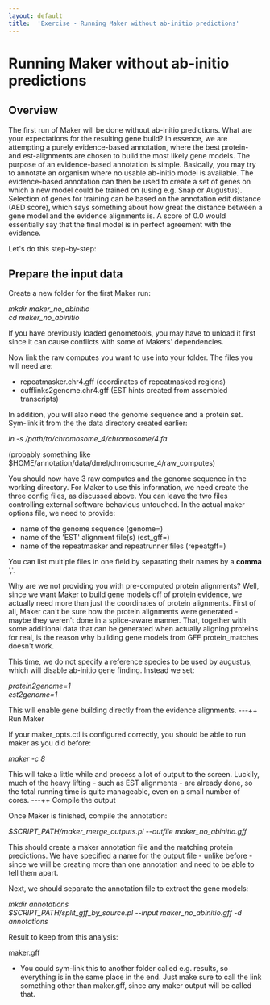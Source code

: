 ```yaml
---
layout: default
title:  'Exercise - Running Maker without ab-initio predictions'
---
```


# Running Maker without ab-initio predictions
## Overview

The first run of Maker will be done without ab-initio predictions. What are your expectations for the resulting gene build? In essence, we are attempting a purely evidence-based annotation, where the best protein- and est-alignments are chosen to build the most likely gene models. The purpose of an evidence-based annotation is simple. Basically, you may try to annotate an organism where no usable ab-initio model is available. The evidence-based annotation can then be used to create a set of genes on which a new model could be trained on (using e.g. Snap or Augustus). Selection of genes for training can be based on the annotation edit distance (AED score), which says something about how great the distance between a gene model and the evidence alignments is. A score of 0.0 would essentially say that the final model is in perfect agreement with the evidence.

Let's do this step-by-step:
## Prepare the input data

Create a new folder for the first Maker run:

<i>mkdir maker\_no\_abinitio</i>  
<i>cd maker\_no\_abinitio</i>

If you have previously loaded genometools, you may have to unload it first since it can cause conflicts with some of Makers' dependencies.

Now link the raw computes you want to use into your folder. The files you will need are:

- repeatmasker.chr4.gff (coordinates of repeatmasked regions)
- cufflinks2genome.chr4.gff (EST hints created from assembled transcripts)

<span style="background-color: transparent;">In addition, you will also need the genome sequence and a protein set. Sym-link it from the the data directory created earlier:</span>

*ln -s /path/to/chromosome\_4/chromosome/4.fa*

(probably something like $HOME/annotation/data/dmel/chromosome\_4/raw\_computes)

You should now have 3 raw computes and the genome sequence in the working directory. For Maker to use this information, we need create the three config files, as discussed above. You can leave the two files controlling external software behavious untouched. In the actual maker options file, we need to provide:

- name of the genome sequence (genome=)
- name of the 'EST' alignment file(s) (est\_gff=)
- name of the repeatmasker and repeatrunner files (repeatgff=)

You can list multiple files in one field by separating their names by a **comma** ','.

Why are we not providing you with pre-computed protein alignments? Well, since we want Maker to build gene models off of protein evidence, we actually need more than just the coordinates of protein alignments. First of all, Maker can't be sure how the protein alignments were generated - maybe they weren't done in a splice-aware manner. That, together with some additional data that can be generated when actually aligning proteins for real, is the reason why building gene models from GFF protein\_matches doesn't work.

This time, we do not specify a reference species to be used by augustus, which will disable ab-initio gene finding. Instead we set:

<i>protein2genome=1</i>  
<i>est2genome=1</i>

This will enable gene building directly from the evidence alignments.
---++ Run Maker

If your maker\_opts.ctl is configured correctly, you should be able to run maker as you did before:

*maker -c 8*

This will take a little while and process a lot of output to the screen. Luckily, much of the heavy lifting - such as EST alignments - are already done, so the total running time is quite manageable, even on a small number of cores.
---++ Compile the output

Once Maker is finished, compile the annotation:

*$SCRIPT\_PATH/maker\_merge\_outputs.pl --outfile maker\_no\_abinitio.gff*

This should create a maker annotation file and the matching protein predictions. We have specified a name for the output file - unlike before - since we will be creating more than one annotation and need to be able to tell them apart.

Next, we should separate the annotation file to extract the gene models:

<i>mkdir annotations</i>  
<i>$SCRIPT\_PATH/split\_gff\_by\_source.pl --input maker\_no\_abinitio.gff -d annotations</i>

Result to keep from this analysis:

maker.gff  
- You could sym-link this to another folder called e.g. results, so everything is in the same place in the end. Just make sure to call the link something other than maker.gff, since any maker output will be called that.